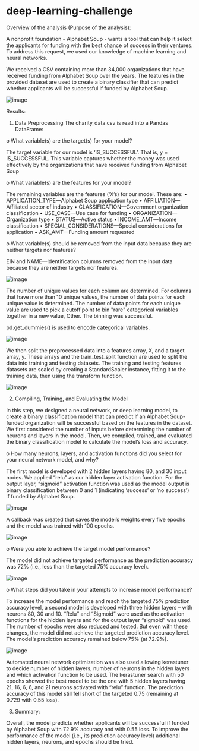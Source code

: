 # deep-learning-challenge
Overview of the analysis (Purpose of the analysis): 

A nonprofit foundation - Alphabet Soup - wants a tool that can help it select the applicants for funding with the best chance of success in their ventures. To address this request, we used our knowledge of machine learning and neural networks. 

We received a CSV containing more than 34,000 organizations that have received funding from Alphabet Soup over the years. The features in the provided dataset are used to create a binary classifier that can predict whether applicants will be successful if funded by Alphabet Soup.

![image](https://github.com/YeFiseha/deep-learning-challenge/assets/135238511/f4ee752d-9592-4be5-b5d2-799215b4eace)

Results:
1.	Data Preprocessing
The charity_data.csv is read into a Pandas DataFrame:

o	What variable(s) are the target(s) for your model?

The target variable for our model is ‘IS_SUCCESSFUL’. That is, y = IS_SUCCESSFUL. This variable captures whether the money was used effectively by the organizations that have received funding from Alphabet Soup
 
o	What variable(s) are the features for your model?

The remaining variables are the features (‘X’s) for our model. These are:
•	APPLICATION_TYPE—Alphabet Soup application type
•	AFFILIATION—Affiliated sector of industry
•	CLASSIFICATION—Government organization classification
•	USE_CASE—Use case for funding
•	ORGANIZATION—Organization type
•	STATUS—Active status
•	INCOME_AMT—Income classification
•	SPECIAL_CONSIDERATIONS—Special considerations for application
•	ASK_AMT—Funding amount requested

o	What variable(s) should be removed from the input data because they are neither targets nor features?

EIN and NAME—Identification columns removed from the input data because they are neither targets nor features.

![image](https://github.com/YeFiseha/deep-learning-challenge/assets/135238511/a8f72a32-2571-4007-bcf9-ed34e1e02b50)

The number of unique values for each column are determined. For columns that have more than 10 unique values, the number of data points for each unique value is determined. The number of data points for each unique value are used to pick a cutoff point to bin "rare" categorical variables together in a new value, Other. The binning was successful.

pd.get_dummies() is used to encode categorical variables. 

![image](https://github.com/YeFiseha/deep-learning-challenge/assets/135238511/4f6f5017-2ccc-4f80-ae0c-77423fbc3755)

We then split the preprocessed data into a features array, X, and a target array, y. These arrays and the train_test_split function are used to split the data into training and testing datasets. The training and testing features datasets are scaled by creating a StandardScaler instance, fitting it to the training data, then using the transform function.

![image](https://github.com/YeFiseha/deep-learning-challenge/assets/135238511/1a0874c1-7656-4ef0-a3e0-a2380d38bd3d)

2.	Compiling, Training, and Evaluating the Model

In this step, we designed a neural network, or deep learning model, to create a binary classification model that can predict if an Alphabet Soup-funded organization will be successful based on the features in the dataset. We first considered the number of inputs before determining the number of neurons and layers in the model. Then, we compiled, trained, and evaluated the binary classification model to calculate the model’s loss and accuracy.

o	How many neurons, layers, and activation functions did you select for your neural network model, and why?

The first model is developed with 2 hidden layers having 80, and 30 input nodes. We applied “relu” as our hidden layer activation function. For the output layer, “sigmoid” activation function was used as the model output is binary classification between 0 and 1 (indicating ‘success’ or ‘no success’) if funded by Alphabet Soup. 

![image](https://github.com/YeFiseha/deep-learning-challenge/assets/135238511/1b643773-682b-4a2b-8a5e-57f293eda4d5)

A callback was created that saves the model’s weights every five epochs and the model was trained with 100 epochs.

![image](https://github.com/YeFiseha/deep-learning-challenge/assets/135238511/bb7d9612-b768-4e81-9a51-17da94d3e395)

o	Were you able to achieve the target model performance?

The model did not achieve targeted performance as the prediction accuracy was 72% (i.e., less than the targeted 75% accuracy level).

![image](https://github.com/YeFiseha/deep-learning-challenge/assets/135238511/463c4e96-5b66-4f44-a50b-c1856be2738c)
 
o	What steps did you take in your attempts to increase model performance?

To increase the model performance and reach the targeted 75% prediction accuracy level, a second model is developed with three hidden layers – with neurons 80, 30 and 10. “Relu” and “Sigmoid” were used as the activation functions for the hidden layers and for the output layer “sigmoid” was used. The number of epochs were also reduced and tested. But even with these changes, the model did not achieve the targeted prediction accuracy level. The model’s prediction accuracy remained below 75% (at 72.9%).

![image](https://github.com/YeFiseha/deep-learning-challenge/assets/135238511/843f203d-da4e-44e8-a46b-1661b849d680)

Automated neural network optimization was also used allowing kerastuner to decide number of hidden layers, number of neurons in the hidden layers and which activation function to be used. The kerastuner search with 50 epochs showed the best model to be the one with 5 hidden layers having 21, 16, 6, 6, and 21 neurons activated with “relu” function. The prediction accuracy of this model still fell short of the targeted 0.75 (remaining at 0.729 with 0.55 loss).

3.	Summary: 

Overall, the model predicts whether applicants will be successful if funded by Alphabet Soup with 72.9% accuracy and with 0.55 loss. To improve the performance of the model (i.e., its prediction accuracy level) additional hidden layers, neurons, and epochs should be tried.

